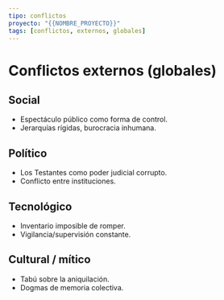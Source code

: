 ```yaml
---
tipo: conflictos
proyecto: "{{NOMBRE_PROYECTO}}"
tags: [conflictos, externos, globales]
---
```


# Conflictos externos (globales)

## Social
- Espectáculo público como forma de control.  
- Jerarquías rígidas, burocracia inhumana.  

## Político
- Los Testantes como poder judicial corrupto.  
- Conflicto entre instituciones.  

## Tecnológico
- Inventario imposible de romper.  
- Vigilancia/supervisión constante.  

## Cultural / mítico
- Tabú sobre la aniquilación.  
- Dogmas de memoria colectiva.  
